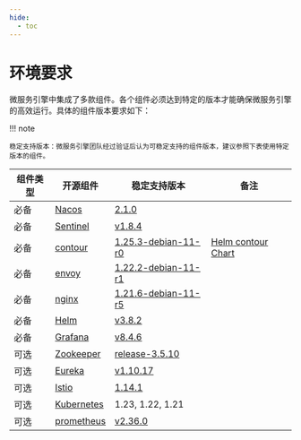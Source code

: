 ```yaml
---
hide:
  - toc
---
```


# 环境要求

微服务引擎中集成了多款组件。各个组件必须达到特定的版本才能确保微服务引擎的高效运行。具体的组件版本要求如下：

!!! note

    稳定支持版本：微服务引擎团队经过验证后认为可稳定支持的组件版本，建议参照下表使用特定版本的组件。

| 组件类型 | 开源组件                                                     | 稳定支持版本                                                 | 备注                                                         |
| -------- | ------------------------------------------------------------ | ------------------------------------------------------------ | ------------------------------------------------------------ |
| 必备     | [Nacos](https://github.com/alibaba/nacos)                    | [2.1.0](https://github.com/alibaba/nacos/releases/tag/2.1.0) |                                                              |
| 必备     | [Sentinel](https://github.com/alibaba/Sentinel)              | [v1.8.4](https://github.com/alibaba/Sentinel/releases/tag/1.8.4) |                                                              |
| 必备     | [contour](https://github.com/bitnami/bitnami-docker-contour) | [1.25.3-debian-11-r0](https://github.com/bitnami/bitnami-docker-contour/releases/tag/1.25.3-debian-11-r0) | [Helm contour Chart](https://artifacthub.io/packages/helm/bitnami/contour/8.0.1) |
| 必备     | [envoy](https://github.com/bitnami/bitnami-docker-envoy)     | [1.22.2-debian-11-r1](https://github.com/bitnami/bitnami-docker-envoy/releases/tag/1.22.2-debian-11-r1) |                                                              |
| 必备     | [nginx](https://github.com/bitnami/bitnami-docker-nginx)     | [1.21.6-debian-11-r5](https://github.com/bitnami/bitnami-docker-nginx/releases/tag/1.21.6-debian-11-r5) |                                                              |
| 必备     | [Helm](https://github.com/helm/helm)                         | [v3.8.2](https://github.com/helm/helm/releases/tag/v3.8.2)   |                                                              |
| 必备     | [Grafana](https://github.com/grafana/grafana)                | [v8.4.6](https://github.com/grafana/grafana/releases/tag/v8.4.6) |                                                              |
| 可选     | [Zookeeper](https://github.com/apache/zookeeper)             | [release-3.5.10](https://github.com/apache/zookeeper/releases/tag/release-3.5.10) |                                                              |
| 可选     | [Eureka](https://github.com/Netflix/eureka)                  | [v1.10.17](https://github.com/Netflix/eureka/releases/tag/v1.10.17) |                                                              |
| 可选     | [Istio](https://github.com/istio/istio)                      | [1.14.1](https://github.com/istio/istio/releases/tag/1.14.1) |                                                              |
| 可选     | [Kubernetes](https://github.com/kubernetes/kubernetes)       | 1.23, 1.22, 1.21                                             |                                                              |
| 可选     | [prometheus](https://github.com/prometheus/prometheus)       | [v2.36.0](https://github.com/prometheus/prometheus/releases/tag/v2.36.0) |                                                              |
